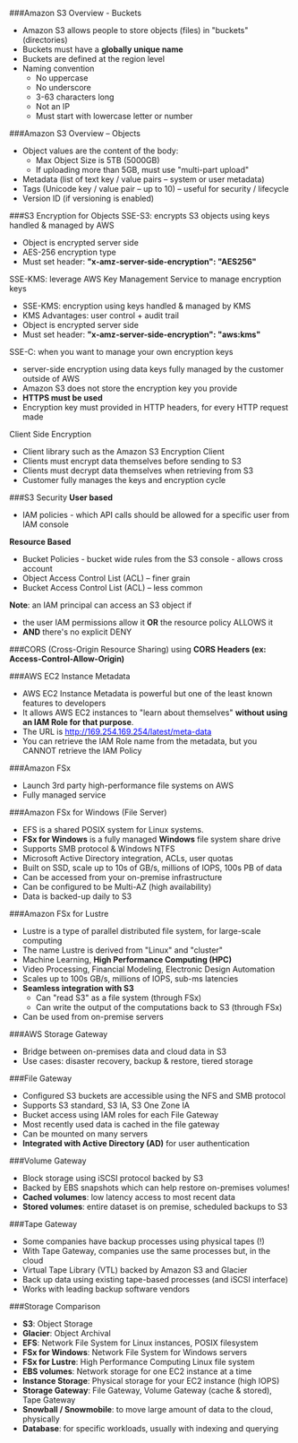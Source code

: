 ###Amazon S3 Overview - Buckets
- Amazon S3 allows people to store objects (files) in "buckets" (directories)
- Buckets must have a **globally unique name**
- Buckets are defined at the region level 
- Naming convention
  - No uppercase
  - No underscore
  - 3-63 characters long
  - Not an IP
  - Must start with lowercase letter or number

###Amazon S3 Overview – Objects
- Object values are the content of the body:
  - Max Object Size is 5TB (5000GB)
  - If uploading more than 5GB, must use "multi-part upload"
- Metadata (list of text key / value pairs – system or user metadata)
- Tags (Unicode key / value pair – up to 10) – useful for security / lifecycle
- Version ID (if versioning is enabled)

###S3 Encryption for Objects
SSE-S3: encrypts S3 objects using keys handled & managed by AWS
- Object is encrypted server side
- AES-256 encryption type
- Must set header: **"x-amz-server-side-encryption": "AES256"**

SSE-KMS: leverage AWS Key Management Service to manage encryption keys
- SSE-KMS: encryption using keys handled & managed by KMS
- KMS Advantages: user control + audit trail
- Object is encrypted server side
- Must set header: **"x-amz-server-side-encryption": "aws:kms"**

SSE-C: when you want to manage your own encryption keys
- server-side encryption using data keys fully managed by the customer outside of AWS
- Amazon S3 does not store the encryption key you provide
- **HTTPS must be used**
- Encryption key must provided in HTTP headers, for every HTTP request made

Client Side Encryption
- Client library such as the Amazon S3 Encryption Client 
- Clients must encrypt data themselves before sending to S3 
- Clients must decrypt data themselves when retrieving from S3 
- Customer fully manages the keys and encryption cycle

###S3 Security
**User based**
- IAM policies - which API calls should be allowed for a specific user from IAM console

**Resource Based**
- Bucket Policies - bucket wide rules from the S3 console - allows cross account
- Object Access Control List (ACL) – finer grain
- Bucket Access Control List (ACL) – less common

**Note**: an IAM principal can access an S3 object if 
- the user IAM permissions allow it **OR** the resource policy ALLOWS it
- **AND** there's no explicit DENY

###CORS (Cross-Origin Resource Sharing)
using **CORS Headers (ex: Access-Control-Allow-Origin)**

###AWS EC2 Instance Metadata
- AWS EC2 Instance Metadata is powerful but one of the least known features to developers
- It allows AWS EC2 instances to "learn about themselves" **without using an IAM Role for that purpose**.
- The URL is [<font color=blue>http://169.254.169.254/latest/meta-data</font>](http://169.254.169.254/latest/meta-data)
- You can retrieve the IAM Role name from the metadata, but you CANNOT retrieve the IAM Policy

###Amazon FSx
- Launch 3rd party high-performance file systems on AWS
- Fully managed service

###Amazon FSx for Windows (File Server)
- EFS is a shared POSIX system for Linux systems.
- **FSx for Windows** is a fully managed **Windows** file system share drive
- Supports SMB protocol & Windows NTFS
- Microsoft Active Directory integration, ACLs, user quotas
- Built on SSD, scale up to 10s of GB/s, millions of IOPS, 100s PB of data
- Can be accessed from your on-premise infrastructure
- Can be configured to be Multi-AZ (high availability)
- Data is backed-up daily to S3

###Amazon FSx for Lustre
- Lustre is a type of parallel distributed file system, for large-scale computing
- The name Lustre is derived from "Linux" and "cluster"
- Machine Learning, **High Performance Computing (HPC)**
- Video Processing, Financial Modeling, Electronic Design Automation
- Scales up to 100s GB/s, millions of IOPS, sub-ms latencies
- **Seamless integration with S3**
  - Can "read S3" as a file system (through FSx)
  - Can write the output of the computations back to S3 (through FSx)
- Can be used from on-premise servers

###AWS Storage Gateway
- Bridge between on-premises data and cloud data in S3
- Use cases: disaster recovery, backup & restore, tiered storage

###File Gateway
- Configured S3 buckets are accessible using the NFS and SMB protocol
- Supports S3 standard, S3 IA, S3 One Zone IA
- Bucket access using IAM roles for each File Gateway
- Most recently used data is cached in the file gateway
- Can be mounted on many servers
- **Integrated with Active Directory (AD)** for user authentication

###Volume Gateway
- Block storage using iSCSI protocol backed by S3
- Backed by EBS snapshots which can help restore on-premises volumes!
- **Cached volumes**: low latency access to most recent data
- **Stored volumes**: entire dataset is on premise, scheduled backups to S3

###Tape Gateway
- Some companies have backup processes using physical tapes (!)
- With Tape Gateway, companies use the same processes but, in the cloud
- Virtual Tape Library (VTL) backed by Amazon S3 and Glacier
- Back up data using existing tape-based processes (and iSCSI interface)
- Works with leading backup software vendors

###Storage Comparison
- **S3**: Object Storage
- **Glacier**: Object Archival
- **EFS**: Network File System for Linux instances, POSIX filesystem
- **FSx for Windows**: Network File System for Windows servers
- **FSx for Lustre**: High Performance Computing Linux file system
- **EBS volumes**: Network storage for one EC2 instance at a time
- **Instance Storage**: Physical storage for your EC2 instance (high IOPS)
- **Storage Gateway**: File Gateway, Volume Gateway (cache & stored), Tape Gateway
- **Snowball / Snowmobile**: to move large amount of data to the cloud, physically
- **Database**: for specific workloads, usually with indexing and querying